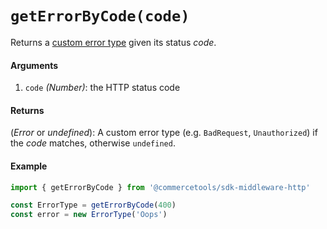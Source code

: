 # `getErrorByCode(code)`

Returns a [custom error type](/docs/sdk/Glossary,md#httperrortype) given its status *code*.

#### Arguments

1. `code` *(Number)*: the HTTP status code

#### Returns

(*Error* or *undefined*): A custom error type (e.g. `BadRequest`, `Unauthorized`) if the *code* matches, otherwise `undefined`.

#### Example

```js
import { getErrorByCode } from '@commercetools/sdk-middleware-http'

const ErrorType = getErrorByCode(400)
const error = new ErrorType('Oops')
```
